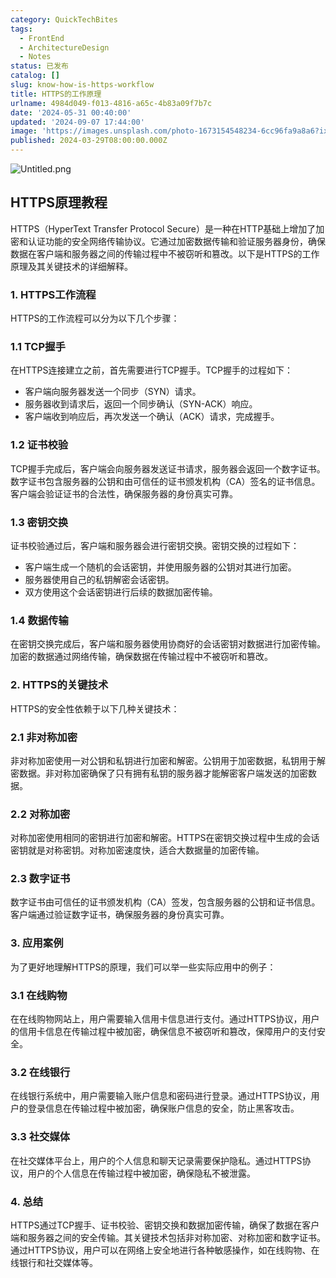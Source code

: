 ```yaml
---
category: QuickTechBites
tags:
  - FrontEnd
  - ArchitectureDesign
  - Notes
status: 已发布
catalog: []
slug: know-how-is-https-workflow
title: HTTPS的工作原理
urlname: 4984d049-f013-4816-a65c-4b83a09f7b7c
date: '2024-05-31 00:40:00'
updated: '2024-09-07 17:44:00'
image: 'https://images.unsplash.com/photo-1673154548234-6cc96fa9a8a6?ixlib=rb-4.0.3&q=85&fm=jpg&crop=entropy&cs=srgb'
published: 2024-03-29T08:00:00.000Z
---
```


![Untitled.png](https://prod-files-secure.s3.us-west-2.amazonaws.com/5d24fe63-e567-4804-86f9-9fdc62e13082/2950c759-0255-4c0a-becc-122aae8c82c0/Untitled.png?X-Amz-Algorithm=AWS4-HMAC-SHA256&X-Amz-Content-Sha256=UNSIGNED-PAYLOAD&X-Amz-Credential=ASIAZI2LB466V5PWMAD3%2F20250325%2Fus-west-2%2Fs3%2Faws4_request&X-Amz-Date=20250325T053912Z&X-Amz-Expires=3600&X-Amz-Security-Token=IQoJb3JpZ2luX2VjEKX%2F%2F%2F%2F%2F%2F%2F%2F%2F%2FwEaCXVzLXdlc3QtMiJIMEYCIQCVyDnY0dxnVca3sV0EHqbB7wFa5oIaag00%2Bj5IQIFpawIhAPFsyKWlhj%2FOVPze43EmGApU8SS9SmGaFEhX6DuWGblGKogECP7%2F%2F%2F%2F%2F%2F%2F%2F%2F%2FwEQABoMNjM3NDIzMTgzODA1IgxhQW8RSzCHnql9R20q3APvctVu%2BjrRS41ueMmZVp0dzXsqvIA6aXA86XlpNuFQGVj8QHkq6ioHDo81f7zxG6UDa6LkVq9IofMeXLtBtr7xblCeHM5vyktIsL%2F5mokDLm7bfVhfI1GD%2BxIlVtxwczhKT7p%2BBqdHbm9%2B1uoBj6pDGC9%2F8IYKgm%2F%2BuRyggSJ%2FdIWGUCXYnn4G2XSZM%2F%2Bzz0B4fgHS%2BQyk0f%2FeiOCIs%2FQl%2Fn7%2F1%2FynQGDnrUSPiSzbBCn9SWTWdcAvwVEwA7m3a0EkVrPcGeaWayaYG2ODnYSvPyPim5Pp2VKYnQCIhxL3HbkvjjYQeTO8REhI4830rXWqjd2oALQdZQELFoltQyVjWSX8qoBQGEkA23Gb73dcRDOORopz0G%2B4GnwbpVP5GZ9KK9%2Bi4gd5bLYrG6TkmGGIqYnDkP4ZcsbSRZk2LgFlRe4gu3bC5jVgbN2XSQOQJ0%2BRxzU5ULrJdA5D0cWmklEuEw8Ugu4oTOFyyMVp%2F0ocJ7kpHXlhmnzGr8FN6apv%2B%2BZcpfU5OOwd2fzEqTACOZNM4TQWlsSW4GltDhG5IRkjJ1yzbl5xRVbKK%2FyNgW804n%2FPqyfIbRUfdIQ9%2FCFy5KqWsHZlV3NEe40bRIcHy2%2Fx0jt1wQm8wZM0XZ7gGjCN74i%2FBjqkAdeEt4obmg8y6w7S2H%2BNvJivx0NkwrFjvAcoIHdqW7pVgdPajj%2FRqY3wbLMGSaXEiorfHgGbRCxwneSMtpZ0RKR2ajYg8j7Pysi%2FPRmmxaeb%2B1%2FrBscQnvhJXYf7PublWjFvYFJnE9Lu5hlFMHiUvsx21s1pju1Zmmm4YuSmClvru%2FnUk3L%2FjpOFd9ivbRQf%2BEV8EmiFddeJ2rheItoU9HHHTl7Y&X-Amz-Signature=f7f7006d1206e3e4c603e915f5082d54339467466166c63e2c4b2d10e149abe2&X-Amz-SignedHeaders=host&x-id=GetObject)


## HTTPS原理教程


HTTPS（HyperText Transfer Protocol Secure）是一种在HTTP基础上增加了加密和认证功能的安全网络传输协议。它通过加密数据传输和验证服务器身份，确保数据在客户端和服务器之间的传输过程中不被窃听和篡改。以下是HTTPS的工作原理及其关键技术的详细解释。


### 1. HTTPS工作流程


HTTPS的工作流程可以分为以下几个步骤：


### 1.1 TCP握手


在HTTPS连接建立之前，首先需要进行TCP握手。TCP握手的过程如下：

- 客户端向服务器发送一个同步（SYN）请求。
- 服务器收到请求后，返回一个同步确认（SYN-ACK）响应。
- 客户端收到响应后，再次发送一个确认（ACK）请求，完成握手。

### 1.2 证书校验


TCP握手完成后，客户端会向服务器发送证书请求，服务器会返回一个数字证书。数字证书包含服务器的公钥和由可信任的证书颁发机构（CA）签名的证书信息。客户端会验证证书的合法性，确保服务器的身份真实可靠。


### 1.3 密钥交换


证书校验通过后，客户端和服务器会进行密钥交换。密钥交换的过程如下：

- 客户端生成一个随机的会话密钥，并使用服务器的公钥对其进行加密。
- 服务器使用自己的私钥解密会话密钥。
- 双方使用这个会话密钥进行后续的数据加密传输。

### 1.4 数据传输


在密钥交换完成后，客户端和服务器使用协商好的会话密钥对数据进行加密传输。加密的数据通过网络传输，确保数据在传输过程中不被窃听和篡改。


### 2. HTTPS的关键技术


HTTPS的安全性依赖于以下几种关键技术：


### 2.1 非对称加密


非对称加密使用一对公钥和私钥进行加密和解密。公钥用于加密数据，私钥用于解密数据。非对称加密确保了只有拥有私钥的服务器才能解密客户端发送的加密数据。


### 2.2 对称加密


对称加密使用相同的密钥进行加密和解密。HTTPS在密钥交换过程中生成的会话密钥就是对称密钥。对称加密速度快，适合大数据量的加密传输。


### 2.3 数字证书


数字证书由可信任的证书颁发机构（CA）签发，包含服务器的公钥和证书信息。客户端通过验证数字证书，确保服务器的身份真实可靠。


### 3. 应用案例


为了更好地理解HTTPS的原理，我们可以举一些实际应用中的例子：


### 3.1 在线购物


在在线购物网站上，用户需要输入信用卡信息进行支付。通过HTTPS协议，用户的信用卡信息在传输过程中被加密，确保信息不被窃听和篡改，保障用户的支付安全。


### 3.2 在线银行


在线银行系统中，用户需要输入账户信息和密码进行登录。通过HTTPS协议，用户的登录信息在传输过程中被加密，确保账户信息的安全，防止黑客攻击。


### 3.3 社交媒体


在社交媒体平台上，用户的个人信息和聊天记录需要保护隐私。通过HTTPS协议，用户的个人信息在传输过程中被加密，确保隐私不被泄露。


### 4. 总结


HTTPS通过TCP握手、证书校验、密钥交换和数据加密传输，确保了数据在客户端和服务器之间的安全传输。其关键技术包括非对称加密、对称加密和数字证书。通过HTTPS协议，用户可以在网络上安全地进行各种敏感操作，如在线购物、在线银行和社交媒体等。

